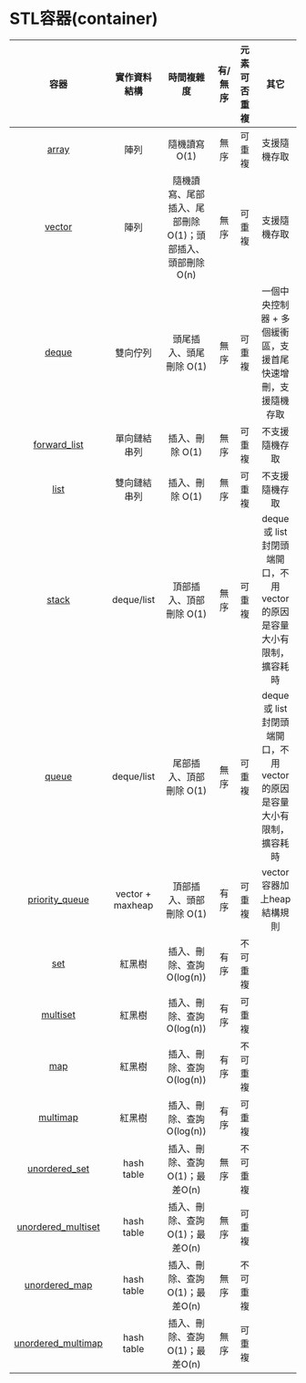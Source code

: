 # STL容器\(container\)

| 容器 | 實作資料結構 | 時間複雜度 | 有/無序 | 元素可否重複 | 其它 |
| :---: | :---: | :---: | :---: | :---: | :---: |
| [array](array.md) | 陣列 | 隨機讀寫 O\(1\) | 無序 | 可重複 | 支援隨機存取 |
| [vector](vector.md) | 陣列 | 隨機讀寫、尾部插入、尾部刪除 O\(1\)；頭部插入、頭部刪除 O\(n\) | 無序 | 可重複 | 支援隨機存取 |
| [deque](deque.md) | 雙向佇列 | 頭尾插入、頭尾刪除 O\(1\) | 無序 | 可重複 | 一個中央控制器 + 多個緩衝區，支援首尾快速增刪，支援隨機存取 |
| [forward\_list](forward_list.md) | 單向鏈結串列 | 插入、刪除 O\(1\) | 無序 | 可重複 | 不支援隨機存取 |
| [list](list.md) | 雙向鏈結串列 | 插入、刪除 O\(1\) | 無序 | 可重複 | 不支援隨機存取 |
| [stack](stack.md) | deque/list | 頂部插入、頂部刪除 O\(1\) | 無序 | 可重複 | deque 或 list 封閉頭端開口，不用 vector 的原因是容量大小有限制，擴容耗時 |
| [queue](queue-priority_queue.md) | deque/list | 尾部插入、頂部刪除 O\(1\) | 無序 | 可重複 | deque 或 list 封閉頭端開口，不用 vector 的原因是容量大小有限制，擴容耗時 |
| [priority\_queue](queue-priority_queue.md) | vector + maxheap | 頂部插入、頭部刪除 O\(1\) | 有序 | 可重複 | vector容器加上heap結構規則 |
| [set](set-multiset.md) | 紅黑樹 | 插入、刪除、查詢 O\(log\(n\)\) | 有序 | 不可重複 |  |
| [multiset](set-multiset.md) | 紅黑樹 | 插入、刪除、查詢 O\(log\(n\)\) | 有序 | 可重複 |  |
| [map](map-multimap.md) | 紅黑樹 | 插入、刪除、查詢 O\(log\(n\)\) | 有序 | 不可重複 |  |
| [multimap](map-multimap.md) | 紅黑樹 | 插入、刪除、查詢 O\(log\(n\)\) | 有序 | 可重複 |  |
| [unordered\_set](set-multiset.md) | hash table | 插入、刪除、查詢 O\(1\)；最差O\(n\) | 無序 | 不可重複 |  |
| [unordered\_multiset](set-multiset.md) | hash table | 插入、刪除、查詢 O\(1\)；最差O\(n\) | 無序 | 可重複 |  |
| [unordered\_map](map-multimap.md) | hash table | 插入、刪除、查詢 O\(1\)；最差O\(n\) | 無序 | 不可重複 |  |
| [unordered\_multimap](map-multimap.md) | hash table | 插入、刪除、查詢 O\(1\)；最差O\(n\) | 無序 | 可重複 |  |

## 

